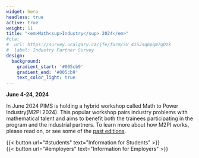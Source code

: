 ```yaml
---
widget: hero
headless: true
active: true
weight: 11 
title: "<em>Math<sup>Industry</sup> 2024</em>"
#cta:
#  url: https://survey.ucalgary.ca/jfe/form/SV_41SJsq6pqN7gOzk
#  label: Industry Partner Survey
design:
  background:
    gradient_start: '#005cb9'
    gradient_end: '#005cb9'
    text_color_light: true
---
```


**June 4-24, 2024**

In June 2024 PIMS is holding a hybrid workshop called Math to Power
Industry(M2PI 2024). This popular workshop pairs industry problems with
mathematical talent and aims to benefit both the trainees participating in the
program and the industrial partners. To learn more about how M2PI works, please
read on, or see some of the [past editions](#editions).

<div class="row">
<div class="col">
{{< button 
  url="#students"
  text="Information for Students"
>}}
</div>
<div class="col">
{{< button
  url="#employers"
  text="Information for Employers"
>}}
</div>
